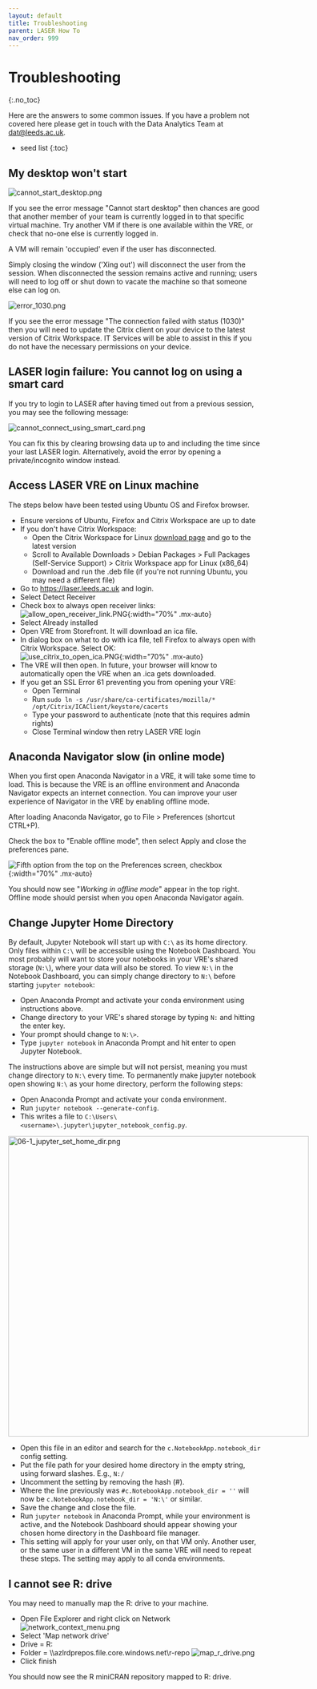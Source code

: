 ```yaml
---
layout: default
title: Troubleshooting
parent: LASER How To
nav_order: 999
---
```


# Troubleshooting
{:.no_toc}

Here are the answers to some common issues. If you have a problem not covered here please get in touch with the Data Analytics Team at [dat@leeds.ac.uk](mailto:dat@leeds.ac.uk).

* seed list
{:toc}

## My desktop won't start

![cannot_start_desktop.png](../../images/troubleshoot/cannot_start_desktop.png)

If you see the error message "Cannot start desktop" then chances are good that another member of your team is currently logged in to that specific virtual machine. Try another VM if there is one available within the VRE, or check that no-one else is currently logged in.

A VM will remain 'occupied' even if the user has disconnected. 

Simply closing the window ('Xing out') will disconnect the user from the session. When disconnected the session remains active and running; users will need to log off or shut down to vacate the machine so that someone else can log on.

![error_1030.png](../../images/troubleshoot/error_1030.png)

If you see the error message "The connection failed with status (1030)" then you will need to update the Citrix client on your device to the latest version of Citrix Workspace. IT Services will be able to assist in this if you do not have the necessary permissions on your device.

## LASER login failure: You cannot log on using a smart card

If you try to login to LASER after having timed out from a previous session, you may see the following message:

![cannot_connect_using_smart_card.png](../../images/troubleshoot/cannot_connect_using_smart_card.png)

You can fix this by clearing browsing data up to and including the time since your last LASER login. Alternatively, avoid the error by opening a private/incognito window instead.

## Access LASER VRE on Linux machine

The steps below have been tested using Ubuntu OS and Firefox browser.

- Ensure versions of Ubuntu, Firefox and Citrix Workspace are up to date
- If you don't have Citrix Workspace:
    - Open the Citrix Workspace for Linux [download page](https://www.citrix.com/en-gb/downloads/workspace-app/linux/) and go to the latest version
    - Scroll to Available Downloads > Debian Packages > Full Packages (Self-Service Support) > Citrix Workspace app for Linux (x86_64)
    - Download and run the .deb file (if you're not running Ubuntu, you may need a different file)
- Go to https://laser.leeds.ac.uk and login.
- Select Detect Receiver
- Check box to always open receiver links:<br>
![allow_open_receiver_link.PNG](../../images/troubleshoot/linux_login/allow_open_receiver_link.PNG){:width="70%" .mx-auto}
- Select Already installed
- Open VRE from Storefront. It will download an ica file.
- In dialog box on what to do with ica file, tell Firefox to always open with Citrix Workspace. Select OK:<br>
![use_citrix_to_open_ica.PNG](../../images/troubleshoot/linux_login/use_citrix_to_open_ica.PNG){:width="70%" .mx-auto}
- The VRE will then open. In future, your browser will know to automatically open the VRE when an .ica gets downloaded.
- If you get an SSL Error 61 preventing you from opening your VRE:
    - Open Terminal
    - Run `sudo ln -s /usr/share/ca-certificates/mozilla/* /opt/Citrix/ICAClient/keystore/cacerts`
    - Type your password to authenticate (note that this requires admin rights)
    - Close Terminal window then retry LASER VRE login

## Anaconda Navigator slow (in online mode)

When you first open Anaconda Navigator in a VRE, it will take some time to load. This is because the VRE is an offline environment and Anaconda Navigator expects an internet connection. You can improve your user experience of Navigator in the VRE by enabling offline mode.

After loading Anaconda Navigator, go to File > Preferences (shortcut CTRL+P).

Check the box to "Enable offline mode", then select Apply and close the preferences pane.

![Fifth option from the top on the Preferences screen, checkbox](../../images/troubleshoot/anaconda_navigator.png){:width="70%" .mx-auto}

You should now see "_Working in offline mode_" appear in the top right. Offline mode should persist when you open Anaconda Navigator again.

## Change Jupyter Home Directory

By default, Jupyter Notebook will start up with `C:\` as its home directory. Only files within `C:\` will be accessible using the Notebook Dashboard. You most probably will want to store your notebooks in your VRE's shared storage (`N:\`), where your data will also be stored. To view `N:\` in the Notebook Dashboard, you can simply change directory to `N:\` before starting `jupyter notebook`:

- Open Anaconda Prompt and activate your conda environment using instructions above.
- Change directory to your VRE's shared storage by typing `N:` and hitting the enter key.
- Your prompt should change to `N:\>`.
- Type `jupyter notebook` in Anaconda Prompt and hit enter to open Jupyter Notebook.

The instructions above are simple but will not persist, meaning you must change directory to `N:\` every time. To permanently make jupyter notebook open showing `N:\` as your home directory, perform the following steps:

- Open Anaconda Prompt and activate your conda environment.
- Run `jupyter notebook --generate-config`.
- This writes a file to `C:\Users\<username>\.jupyter\jupyter_notebook_config.py`.

<div style="width:600px; margin:0 auto;">
    <img src="../../images/troubleshoot/06-1_jupyter_set_home_dir.png" width=600px alt="06-1_jupyter_set_home_dir.png">
</div>

- Open this file in an editor and search for the `c.NotebookApp.notebook_dir` config setting.
- Put the file path for your desired home directory in the empty string, using forward slashes. E.g., `N:/`
- Uncomment the setting by removing the hash (#).
- Where the line previously was `#c.NotebookApp.notebook_dir = ''` will now be `c.NotebookApp.notebook_dir = 'N:\'` or similar.
- Save the change and close the file.
- Run `jupyter notebook` in Anaconda Prompt, while your environment is active, and the Notebook Dashboard should appear showing your chosen home directory in the Dashboard file manager.
- This setting will apply for your user only, on that VM only. Another user, or the same user in a different VM in the same VRE will need to repeat these steps. The setting may apply to all conda environments.


## I cannot see R: drive

You may need to manually map the R: drive to your machine.
- Open File Explorer and right click on Network  
	![network_context_menu.png](../../images/troubleshoot/network_context_menu.png)
- Select 'Map network drive'
- Drive = R: 
- Folder = \\\azlrdprepos.file.core.windows.net\r-repo
	![map_r_drive.png](../../images/troubleshoot/map_r_drive.png)
- Click finish 

You should now see the R miniCRAN repository mapped to R: drive.

